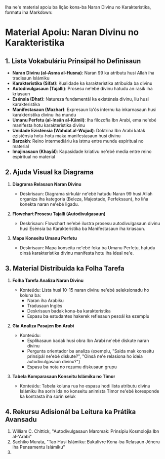 Iha ne'e material apoiu ba lição kona-ba Naran Divinu no Karakteristika, formatu iha Markdown:

# Material Apoiu: Naran Divinu no Karakteristika

## 1. Lista Vokabuláriu Prinsipál ho Definisaun

- **Naran Divinu (al-Asma al-Husna)**: Naran 99 ka atributu husi Allah iha tradisaun Islámiku
- **Karakteristika (Sifat)**: Kualidade ka karakteristika atribuída ba divinu
- **Autodivulgasaun (Tajalli)**: Prosesu ne'ebé divinu hatudu an rasik iha kriasaun
- **Esénsia (Dhat)**: Natureza fundamentál ka existénsia divinu, liu husi karakteristika
- **Manifestasaun (Mazhar)**: Expresaun la'ós internu ka inkarnasaun husi karakteristika divinu iha mundu
- **Umanu Perfetu (al-Insān al-Kāmil)**: Iha filozofia Ibn Arabi, ema ne'ebé manifesta hotu karakteristika divinu
- **Unidade Ezisténsia (Wahdat al-Wujud)**: Doktrina Ibn Arabi katak ezisténsia hotu-hotu maka manifestasaun husi divinu
- **Barzakh**: Reino intermediáriu ka istmu entre mundu espiritual no material
- **Imajinasaun (Khayāl)**: Kapasidade kriativu ne'ebé media entre reino espiritual no material

## 2. Ajuda Visual ka Diagrama

1. **Diagrama Relasaun Naran Divinu**
   - Deskrisaun: Diagrama sirkulár ne'ebé hatudu Naran 99 husi Allah organiza iha kategoria (Beleza, Majestade, Perfeksaun), ho liña konekta naran ne'ebé ligadu.

2. **Flowchart Prosesu Tajalli (Autodivulgasaun)**
   - Deskrisaun: Flowchart ne'ebé ilustra prosesu autodivulgasaun divinu husi Esénsia ba Karakteristika ba Manifestasaun iha kriasaun.

3. **Mapa Konseitu Umanu Perfetu**
   - Deskrisaun: Mapa konseitu ne'ebé foka ba Umanu Perfetu, hatudu oinsá karakteristika divinu manifesta hotu iha ideal ne'e.

## 3. Material Distribuída ka Folha Tarefa

1. **Folha Tarefa Analiza Naran Divinu**
   - Konteúdu: Lista husi 10-15 naran divinu ne'ebé seleksionadu ho koluna ba:
     * Naran iha Arabiku
     * Tradusaun Inglés
     * Deskrisaun badak kona-ba karakteristika
     * Espasu ba estudantes hakerek reflesaun pesoál ka ezemplu

2. **Gia Analiza Pasajen Ibn Arabi**
   - Konteúdu: 
     * Esplikasaun badak husi obra Ibn Arabi ne'ebé diskute naran divinu
     * Pergunta orientador ba analiza (exemplu, "Saida mak konseitu prinsipál ne'ebé diskute?", "Oinsá ne'e relasiona ho ideia autodivulgasaun divinu?")
     * Espasu ba nota no rezumu diskusaun grupu

3. **Tabela Komparasaun Konseitu Islámiku no Timor**
   - Konteúdu: Tabela koluna rua ho espasu hodi lista atributu divinu Islámiku iha sorin ida no konseitu animista Timor ne'ebé koresponde ka kontrasta iha sorin seluk

## 4. Rekursu Adisionál ba Leitura ka Prátika Avansadu

1. William C. Chittick, "Autodivulgasaun Maromak: Prinsípiu Kosmolojia Ibn al-'Arabi"
2. Sachiko Murata, "Tao Husi Islámiku: Bukulivre Kona-ba Relasaun Jéneru iha Pensamentu Islámiku"
3.